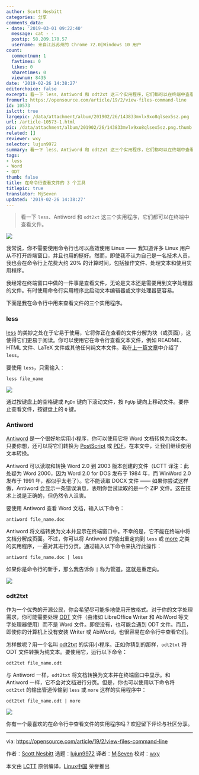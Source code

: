 ```yaml
---
author: Scott Nesbitt
categories: 分享
comments_data:
- date: '2019-03-01 09:22:40'
  message: cat - -
  postip: 58.209.170.57
  username: 来自江苏苏州的 Chrome 72.0|Windows 10 用户
count:
  commentnum: 1
  favtimes: 0
  likes: 0
  sharetimes: 0
  viewnum: 8435
date: '2019-02-26 14:38:27'
editorchoice: false
excerpt: 看一下 less、Antiword 和 odt2xt 这三个实用程序，它们都可以在终端中查看文件。
fromurl: https://opensource.com/article/19/2/view-files-command-line
id: 10573
islctt: true
largepic: /data/attachment/album/201902/26/143833mvlx9xo8qlsex5sz.png
url: /article-10573-1.html
pic: /data/attachment/album/201902/26/143833mvlx9xo8qlsex5sz.png.thumb.jpg
related: []
reviewer: wxy
selector: lujun9972
summary: 看一下 less、Antiword 和 odt2xt 这三个实用程序，它们都可以在终端中查看文件。
tags:
- less
- Word
- ODT
thumb: false
title: 在命令行查看文件的 3 个工具
titlepic: true
translator: MjSeven
updated: '2019-02-26 14:38:27'
---
```



> 
> 看一下 `less`、Antiword 和 `odt2xt` 这三个实用程序，它们都可以在终端中查看文件。
> 
> 
> 


![](/data/attachment/album/201902/26/143833mvlx9xo8qlsex5sz.png)


我常说，你不需要使用命令行也可以高效使用 Linux —— 我知道许多 Linux 用户从不打开终端窗口，并且也用的挺好。然而，即使我不认为自己是一名技术人员，我也会在命令行上花费大约 20% 的计算时间，包括操作文件、处理文本和使用实用程序。


我经常在终端窗口中做的一件事是查看文件，无论是文本还是需要用到文字处理器的文件。有时使用命令行实用程序比启动文本编辑器或文字处理器更容易。


下面是我在命令行中用来查看文件的三个实用程序。


### less


[less](https://www.gnu.org/software/less/) 的美妙之处在于它易于使用，它将你正在查看的文件分解为块（或页面），这使得它们更易于阅读。你可以使用它在命令行查看文本文件，例如 README、HTML 文件、LaTeX 文件或其他任何纯文本文件。我在[上一篇文章](https://opensource.com/article/18/4/using-less-view-text-files-command-line)中介绍了 `less`。


要使用 `less`，只需输入：



```
less file_name
```

![](/data/attachment/album/201902/26/143838zpd4g6yb4mpc0why.png)


通过按键盘上的空格键或 `PgDn` 键向下滚动文件，按 `PgUp` 键向上移动文件。要停止查看文件，按键盘上的 `Q` 键。


### Antiword


[Antiword](http://www.winfield.demon.nl/) 是一个很好地实用小程序，你可以使用它将 Word 文档转换为纯文本。只要你想，还可以将它们转换为 [PostScript](http://en.wikipedia.org/wiki/PostScript) 或 [PDF](http://en.wikipedia.org/wiki/Portable_Document_Format)。在本文中，让我们继续使用文本转换。


Antiword 可以读取和转换 Word 2.0 到 2003 版本创建的文件（LCTT 译注：此处疑为 Word 2000，因为 Word 2.0 for DOS 发布于 1984 年，而 WinWord 2.0 发布于 1991 年，都似乎太老了）。它不能读取 DOCX 文件 —— 如果你尝试这样做，Antiword 会显示一条错误消息，表明你尝试读取的是一个 ZIP 文件。这在技术上说是正确的，但仍然令人沮丧。


要使用 Antiword 查看 Word 文档，输入以下命令：



```
antiword file_name.doc
```

Antiword 将文档转换为文本并显示在终端窗口中。不幸的是，它不能在终端中将文档分解成页面。不过，你可以将 Antiword 的输出重定向到 `less` 或 [more](https://opensource.com/article/19/1/more-text-files-linux) 之类的实用程序，一遍对其进行分页。通过输入以下命令来执行此操作：



```
antiword file_name.doc | less
```

如果你是命令行的新手，那么我告诉你 `|` 称为管道。这就是重定向。


![](/data/attachment/album/201902/26/143845r2w7u32ok7v5j22k.png)


### odt2txt


作为一个优秀的开源公民，你会希望尽可能多地使用开放格式。对于你的文字处理需求，你可能需要处理 [ODT](http://en.wikipedia.org/wiki/OpenDocument) 文件（由诸如 LibreOffice Writer 和 AbiWord 等文字处理器使用）而不是 Word 文件。即使没有，也可能会遇到 ODT 文件。而且，即使你的计算机上没有安装 Writer 或 AbiWord，也很容易在命令行中查看它们。


怎样做呢？用一个名叫 [odt2txt](https://github.com/dstosberg/odt2txt) 的实用小程序。正如你猜到的那样，`odt2txt` 将 ODT 文件转换为纯文本。要使用它，运行以下命令：



```
odt2txt file_name.odt
```

与 Antiword 一样，`odt2txt` 将文档转换为文本并在终端窗口中显示。和 Antiword 一样，它不会对文档进行分页。但是，你也可以使用以下命令将 `odt2txt` 的输出管道传输到 `less` 或 `more` 这样的实用程序中：



```
odt2txt file_name.odt | more
```

![](/data/attachment/album/201902/26/143851jgxg0xemee2ieagr.png)


你有一个最喜欢的在命令行中查看文件的实用程序吗？欢迎留下评论与社区分享。




---


via: <https://opensource.com/article/19/2/view-files-command-line>


作者：[Scott Nesbitt](https://opensource.com/users/scottnesbitt) 选题：[lujun9972](https://github.com/lujun9972) 译者：[MjSeven](https://github.com/MjSeven) 校对：[wxy](https://github.com/wxy)


本文由 [LCTT](https://github.com/LCTT/TranslateProject) 原创编译，[Linux中国](https://linux.cn/) 荣誉推出